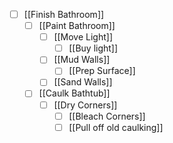 - [ ] [[Finish Bathroom]]
	- [ ] [[Paint Bathroom]]
		- [ ] [[Move Light]]
			- [ ] [[Buy light]]
		- [ ] [[Mud Walls]]
			- [ ] [[Prep Surface]]
		- [ ] [[Sand Walls]]
	- [ ] [[Caulk Bathtub]]
		- [ ] [[Dry Corners]]
			- [ ] [[Bleach Corners]]
			- [ ] [[Pull off old caulking]]